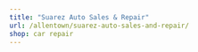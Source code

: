 ```yaml
---
title: "Suarez Auto Sales & Repair"
url: /allentown/suarez-auto-sales-and-repair/
shop: car repair
---
```

